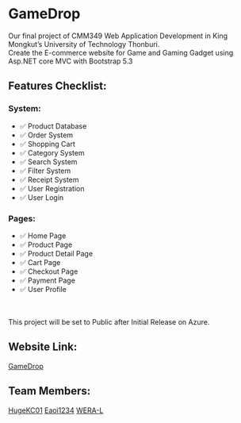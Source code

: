 # GameDrop

Our final project of CMM349 Web Application Development in King Mongkut’s University of Technology Thonburi.
<br>Create the E-commerce website for Game and Gaming Gadget using Asp.NET core MVC with Bootstrap 5.3

## Features Checklist:

### System:

- ✅ Product Database
- ✅ Order System
- ✅ Shopping Cart
- ✅ Category System
- ✅ Search System
- ✅ Filter System
- ✅ Receipt System
- ✅ User Registration
- ✅ User Login

### Pages:

- ✅ Home Page
- ✅ Product Page
- ✅ Product Detail Page
- ✅ Cart Page
- ✅ Checkout Page
- ✅ Payment Page
- ✅ User Profile

<br>
<br>
This project will be set to Public after Initial Release on Azure.
<br>

## Website Link:
[GameDrop](https://gamedrop25671202163026.azurewebsites.net/)

## Team Members:
[HugeKC01](https://github.com/HugeKC01)
[Eaoi1234](https://github.com/Eaoi1234)
[WERA-L](https://github.com/WeeRef)
